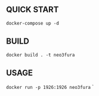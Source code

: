 ## QUICK START

``
docker-compose up -d
``

## BUILD

``
docker build . -t neo3fura
``

## USAGE

``
docker run -p 1926:1926 neo3fura
``
`
